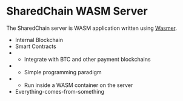 # SharedChain WASM Server

The SharedChain server is WASM application written using [Wasmer](https://wasmer.io/).

* Internal Blockchain
* Smart Contracts
* * Integrate with BTC and other payment blockchains
* * Simple programming paradigm
* * Run inside a WASM container on the server
* Everything-comes-from-something
